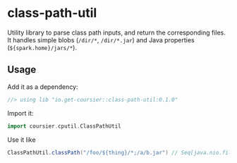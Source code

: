 # class-path-util

Utility library to parse class path inputs, and return the corresponding files. It
handles simple blobs (`/dir/*`, `/dir/*.jar`) and Java properties (`${spark.home}/jars/*`).

## Usage

Add it as a dependency:
```scala
//> using lib "io.get-coursier::class-path-util:0.1.0"
```

Import it:
```scala
import coursier.cputil.ClassPathUtil
```

Use it like
```scala
ClassPathUtil.classPath("/foo/${thing}/*;/a/b.jar") // Seq[java.nio.file.Path]
```
